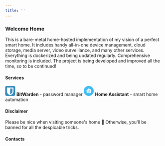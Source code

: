 ```yaml
---
title: ''
---
```

### Welcome Home
This is a bare-metal home-hosted implementation of my vision of a perfect smart home. It includes handy all-in-one device management, cloud storage, media server, video surveillance, and many other services. Everything is dockerized and being updated regularly. Comprehensive monitoring is included. The project is being developed and improved all the time, so to be continued!

#### Services
![BitWarden](image/bitwarden.png "BitWarden") **BitWarden** - password manager
![Home Assistant](image/home-assistant.png "Home Assistant") **Home Assistant** - smart home automation

#### Disclaimer
Please be nice when visiting someone's home 🙂
Otherwise, you'll be banned for all the despicable tricks.


#### Contacts